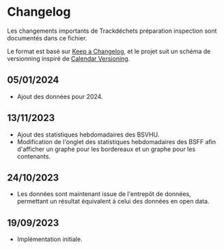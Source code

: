 # Changelog

Les changements importants de Trackdéchets préparation inspection sont documentés dans ce fichier.

Le format est basé sur [Keep a Changelog](https://keepachangelog.com/en/1.0.0/),
et le projet suit un schéma de versionning inspiré de [Calendar Versioning](https://calver.org/).

## 05/01/2024
- Ajout des données pour 2024.

## 13/11/2023

- Ajout des statistiques hebdomadaires des BSVHU.
- Modification de l'onglet des statistiques hebdomadaires des BSFF
afin d'afficher un graphe pour les bordereaux et un graphe pour les contenants.

## 24/10/2023

- Les données sont maintenant issue de l'entrepôt de données, permettant un résultat équivalent à celui des données en open data.

## 19/09/2023

- Implémentation initiale.

